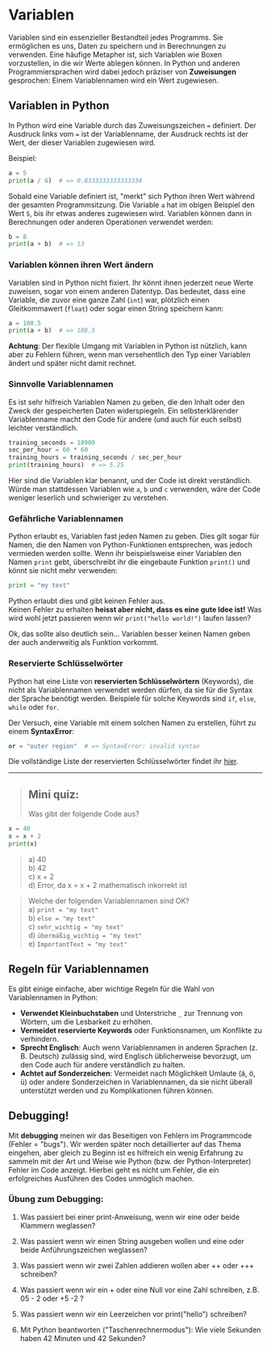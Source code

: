 # Variablen

Variablen sind ein essenzieller Bestandteil jedes Programms. Sie ermöglichen es uns, Daten zu speichern und in Berechnungen zu verwenden. Eine häufige Metapher ist, sich Variablen wie Boxen vorzustellen, in die wir Werte ablegen können. In Python und anderen Programmiersprachen wird dabei jedoch präziser von **Zuweisungen** gesprochen: Einem Variablennamen wird ein Wert zugewiesen.

## Variablen in Python

In Python wird eine Variable durch das Zuweisungszeichen `=` definiert. Der Ausdruck links vom `=` ist der Variablenname, der Ausdruck rechts ist der Wert, der dieser Variablen zugewiesen wird.

Beispiel:

```python 
a = 5
print(a / 6)  # => 0.8333333333333334
```

Sobald eine Variable definiert ist, "merkt" sich Python ihren Wert während der gesamten Programmsitzung. Die Variable `a` hat im obigen Beispiel den Wert `5`, bis ihr etwas anderes zugewiesen wird. Variablen können dann in Berechnungen oder anderen Operationen verwendet werden:

<!--pytest-codeblocks:cont-->

```python 
b = 8
print(a + b)  # => 13
```

### Variablen können ihren Wert ändern

Variablen sind in Python nicht fixiert. Ihr könnt ihnen jederzeit neue Werte zuweisen, sogar von einem anderen Datentyp. Das bedeutet, dass eine Variable, die zuvor eine ganze Zahl (`int`) war, plötzlich einen Gleitkommawert (`float`) oder sogar einen String speichern kann:
<!--pytest-codeblocks:cont-->

```python 
a = 100.5
print(a + b)  # => 108.5
```
**Achtung**: Der flexible Umgang mit Variablen in Python ist nützlich, kann aber zu Fehlern führen, wenn man versehentlich den Typ einer Variablen ändert und später nicht damit rechnet.

### Sinnvolle Variablennamen

Es ist sehr hilfreich Variablen Namen zu geben, die den Inhalt oder den Zweck der gespeicherten Daten widerspiegeln. Ein selbsterklärender Variablenname macht den Code für andere (und auch für euch selbst) leichter verständlich.

```python 
training_seconds = 18900
sec_per_hour = 60 * 60
training_hours = training_seconds / sec_per_hour
print(training_hours)  # => 5.25
```

Hier sind die Variablen klar benannt, und der Code ist direkt verständlich. Würde man stattdessen Variablen wie `a`, `b` und `c` verwenden, wäre der Code weniger leserlich und schwieriger zu verstehen.

### Gefährliche Variablennamen

Python erlaubt es, Variablen fast jeden Namen zu geben. Dies gilt sogar für Namen, die den Namen von Python-Funktionen entsprechen, was jedoch vermieden werden sollte. Wenn ihr beispielsweise einer Variablen den Namen `print` gebt, überschreibt ihr die eingebaute Funktion `print()` und könnt sie nicht mehr verwenden:

```python 
print = "my text"
```

Python erlaubt dies und gibt keinen Fehler aus.  
Keinen Fehler zu erhalten **heisst aber nicht, dass es eine gute Idee ist!**
Was wird wohl jetzt passieren wenn wir `print("hello world!")` laufen lassen?  

Ok, das sollte also deutlich sein... Variablen besser keinen Namen geben
der auch anderweitig als Funktion vorkommt. 

### Reservierte Schlüsselwörter

Python hat eine Liste von **reservierten Schlüsselwörtern** (Keywords), die nicht als Variablennamen verwendet werden dürfen, da sie für die Syntax der Sprache benötigt werden. Beispiele für solche Keywords sind `if`, `else`, `while` oder `for`.

Der Versuch, eine Variable mit einem solchen Namen zu erstellen, führt zu einem **SyntaxError**:

<!--pytest-codeblocks:expect-error-->

```python 
or = "outer region"  # => SyntaxError: invalid syntax
```
Die vollständige Liste der reservierten Schlüsselwörter findet ihr [hier](https://www.w3schools.com/python/python_ref_keywords.asp).

---

> ## Mini quiz:
>
> Was gibt der folgende Code aus?

```python 
x = 40
x = x + 2
print(x)
```

> a) 40  
> b) 42  
> c) x + 2  
> d) Error, da x = x + 2 mathematisch inkorrekt ist  

> Welche der folgenden Variablennamen sind OK?  
> a) `print = "my text"`  
> b) `else = "my text"`  
> c) `sehr_wichtig = "my text"`  
> d) `übermäßig_wichtig = "my text"`  
> e) `ImportantText = "my text"`  


## Regeln für Variablennamen

Es gibt einige einfache, aber wichtige Regeln für die Wahl von Variablennamen in Python:

- **Verwendet Kleinbuchstaben** und Unterstriche `_` zur Trennung von Wörtern, um die Lesbarkeit zu erhöhen.
- **Vermeidet reservierte Keywords** oder Funktionsnamen, um Konflikte zu verhindern.
- **Sprecht Englisch**: Auch wenn Variablennamen in anderen Sprachen (z. B. Deutsch) zulässig sind, wird Englisch üblicherweise bevorzugt, um den Code auch für andere verständlich zu halten.
- **Achtet auf Sonderzeichen**: Vermeidet nach Möglichkeit Umlaute (ä, ö, ü) oder andere Sonderzeichen in Variablennamen, da sie nicht überall unterstützt werden und zu Komplikationen führen können.



## Debugging!

Mit **debugging** meinen wir das Beseitigen von Fehlern im Programmcode (Fehler = "bugs").
Wir werden später noch detaillierter auf das Thema eingehen, aber gleich zu Beginn ist es hilfreich ein wenig Erfahrung zu sammeln mit der Art und Weise wie Python (bzw. der Python-Interpreter) Fehler im Code anzeigt. Hierbei geht es nicht um Fehler, die ein erfolgreiches Ausführen des Codes unmöglich machen.

### Übung zum Debugging:

1. Was passiert bei einer print-Anweisung, wenn wir eine oder beide 
Klammern weglassen?

2. Was passiert wenn wir einen String ausgeben wollen und eine 
oder beide Anführungszeichen weglassen?

3. Was passiert wenn wir zwei Zahlen addieren wollen aber ++ oder +++ schreiben?

4. Was passiert wenn wir ein + oder eine Null vor 
eine Zahl schreiben, z.B. 05 - 2 oder +5 -2 ?

5. Was passiert wenn wir ein Leerzeichen vor print("hello") schreiben?

6. Mit Python beantworten ("Taschenrechnermodus"): Wie viele Sekunden 
haben 42 Minuten und 42 Sekunden?
